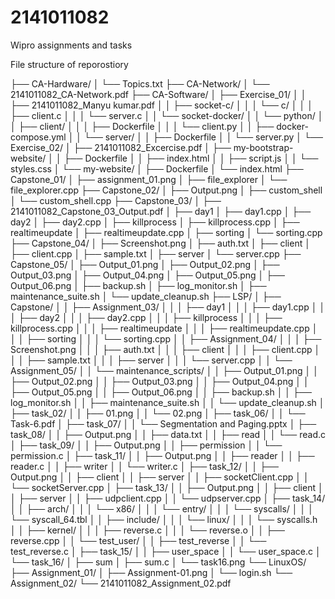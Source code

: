 # 2141011082
Wipro assignments and tasks

File structure of reporostiory 

├── CA-Hardware/
│   └── Topics.txt
├── CA-Network/
│   └── 2141011082_CA-Network.pdf
├── CA-Software/
│   ├── Exercise_01/
│   │   ├── 2141011082_Manyu kumar.pdf
│   │   ├── socket-c/
│   │   │   └── c/
│   │   │       ├── client.c
│   │   │       └── server.c
│   │   └── socket-docker/
│   │       └── python/
│   │           ├── client/
│   │           │   ├── Dockerfile
│   │           │   └── client.py
│   │           ├── docker-compose.yml
│   │           └── server/
│   │               ├── Dockerfile
│   │               └── server.py
│   └── Exercise_02/
│       ├── 2141011082_Excercise.pdf
│       ├── my-bootstrap-website/
│       │   ├── Dockerfile
│       │   ├── index.html
│       │   ├── script.js
│       │   └── styles.css
│       └── my-website/
│           ├── Dockerfile
│           └── index.html
├── Capstone_01/
│   ├── assignment_01.png
│   ├── file_explorer
│   └── file_explorer.cpp
├── Capstone_02/
│   ├── Output.png
│   ├── custom_shell
│   └── custom_shell.cpp
├── Capstone_03/
│   ├── 2141011082_Capstone_03_Output.pdf
│   ├── day1
│   ├── day1.cpp
│   ├── day2
│   ├── day2.cpp
│   ├── killprocess
│   ├── killprocess.cpp
│   ├── realtimeupdate
│   ├── realtimeupdate.cpp
│   ├── sorting
│   └── sorting.cpp
├── Capstone_04/
│   ├── Screenshot.png
│   ├── auth.txt
│   ├── client
│   ├── client.cpp
│   ├── sample.txt
│   ├── server
│   └── server.cpp
├── Capstone_05/
│   ├── Output_01.png
│   ├── Output_02.png
│   ├── Output_03.png
│   ├── Output_04.png
│   ├── Output_05.png
│   ├── Output_06.png
│   ├── backup.sh
│   ├── log_monitor.sh
│   ├── maintenance_suite.sh
│   └── update_cleanup.sh
├── LSP/
│   ├── Capstone/
│   │   ├── Assignment_03/
│   │   │   ├── day1
│   │   │   ├── day1.cpp
│   │   │   ├── day2
│   │   │   ├── day2.cpp
│   │   │   ├── killprocess
│   │   │   ├── killprocess.cpp
│   │   │   ├── realtimeupdate
│   │   │   ├── realtimeupdate.cpp
│   │   │   ├── sorting
│   │   │   └── sorting.cpp
│   │   ├── Assignment_04/
│   │   │   ├── Screenshot.png
│   │   │   ├── auth.txt
│   │   │   ├── client
│   │   │   ├── client.cpp
│   │   │   ├── sample.txt
│   │   │   ├── server
│   │   │   └── server.cpp
│   │   └── Assignment_05/
│   │       └── maintenance_scripts/
│   │           ├── Output_01.png
│   │           ├── Output_02.png
│   │           ├── Output_03.png
│   │           ├── Output_04.png
│   │           ├── Output_05.png
│   │           ├── Output_06.png
│   │           ├── backup.sh
│   │           ├── log_monitor.sh
│   │           ├── maintenance_suite.sh
│   │           └── update_cleanup.sh
│   ├── task_02/
│   │   ├── 01.png
│   │   └── 02.png
│   ├── task_06/
│   │   └── Task-6.pdf
│   ├── task_07/
│   │   └── Segmentation and Paging.pptx
│   ├── task_08/
│   │   ├── Output.png
│   │   ├── data.txt
│   │   ├── read
│   │   └── read.c
│   ├── task_09/
│   │   ├── Output.png
│   │   ├── permission
│   │   └── permission.c
│   ├── task_11/
│   │   ├── Output.png
│   │   ├── reader
│   │   ├── reader.c
│   │   ├── writer
│   │   └── writer.c
│   ├── task_12/
│   │   ├── Output.png
│   │   ├── client
│   │   ├── server
│   │   ├── socketClient.cpp
│   │   └── socketServer.cpp
│   ├── task_13/
│   │   ├── Output.png
│   │   ├── client
│   │   ├── server
│   │   ├── udpclient.cpp
│   │   └── udpserver.cpp
│   ├── task_14/
│   │   ├── arch/
│   │   │   └── x86/
│   │   │       └── entry/
│   │   │           └── syscalls/
│   │   │               └── syscall_64.tbl
│   │   ├── include/
│   │   │   └── linux/
│   │   │       └── syscalls.h
│   │   ├── kernel/
│   │   │   ├── reverse.c
│   │   │   └── reverse.o
│   │   ├── reverse.cpp
│   │   └── test_user/
│   │       ├── test_reverse
│   │       └── test_reverse.c
│   ├── task_15/
│   │   ├── user_space
│   │   └── user_space.c
│   └── task_16/
│       ├── sum
│       ├── sum.c
│       └── task16.png
└── LinuxOS/
    ├── Assignment_01/
    │   ├── Assignment-01.png
    │   └── login.sh
    └── Assignment_02/
        └── 2141011082_Assignment_02.pdf
